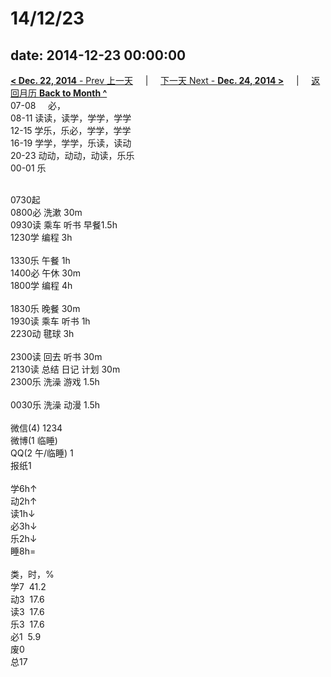 # 14/12/23

date: 2014-12-23 00:00:00
---
[**< Dec. 22, 2014** - Prev 上一天](/lifelogs/2014/12/d22.html) &nbsp; &nbsp; | &nbsp; &nbsp; [下一天 Next - **Dec. 24, 2014 >**](/lifelogs/2014/12/d24.html) &nbsp; &nbsp; |  &nbsp; &nbsp; [返回月历 **Back to Month ^**](/lifelogs/2014/12/index.html)
<br/>07-08     必，<br/>08-11 读读，读学，学学，学学<br/>12-15 学乐，乐必，学学，学学<br/>16-19 学学，学学，乐读，读动<br/>20-23 动动，动动，动读，乐乐<br/>00-01 乐<div><br/></div>0730起<br/>0800必 洗漱 30m<br/>0930读 乘车 听书 早餐1.5h<br/>1230学 编程 3h<div><br/></div>1330乐 午餐 1h<br/>1400必 午休 30m<br/>1800学 编程 4h<div><br/></div>1830乐 晚餐 30m<br/>1930读 乘车 听书 1h<br/>2230动 毽球 3h<div><br/></div>2300读 回去 听书 30m<br/>2130读 总结 日记 计划 30m<br/>2300乐 洗澡 游戏 1.5h<div><br/></div>0030乐 洗澡 动漫 1.5h<div><br/></div>微信(4) 1234<br/>微博(1 临睡) <br/>QQ(2 午/临睡) 1<br/>报纸1<div><br/></div>学6h↑ <br/>动2h↑ <br/>读1h↓ <br/>必3h↓ <br/>乐2h↓ <br/>睡8h=<div><br/></div>类，时，%<br/>学7  41.2<br/>动3  17.6<br/>读3  17.6<br/>乐3  17.6<br/>必1  5.9<br/>废0<br/>总17</div>
